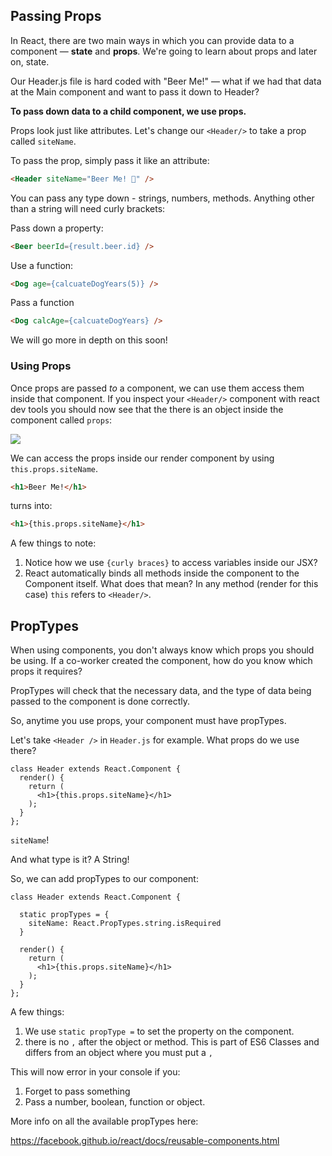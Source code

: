## Passing Props

In React, there are two main ways in which you can provide data to a component — **state** and **props**. We're going to learn about props and later on, state.

Our Header.js file is hard coded with "Beer Me!" — what if we had that data at the Main component and want to pass it down to Header?

**To pass down data to a child component, we use props.**

Props look just like attributes. Let's change our `<Header/>` to take a prop called `siteName`.

To pass the prop, simply pass it like an attribute:

```html
<Header siteName="Beer Me! 🍻" />
```

You can pass any type down - strings, numbers, methods. Anything other than a string will need curly brackets:

Pass down a property:

```html
<Beer beerId={result.beer.id} />
```

Use a function:

```html
<Dog age={calcuateDogYears(5)} />
```

Pass a function

```html
<Dog calcAge={calcuateDogYears} />
```

We will go more in depth on this soon!

### Using Props

Once props are passed _to_ a component, we can use them access them inside that component. If you inspect your `<Header/>` component with react dev tools you should now see that the there is an object inside the component called `props`:

![](http://wes.io/fcPQ/content)

We can access the props inside our render component by using `this.props.siteName`.

```html
<h1>Beer Me!</h1>
```

turns into:

```html
<h1>{this.props.siteName}</h1>
```

A few things to note:

1. Notice how we use `{curly braces}` to access variables inside our JSX?
2. React automatically binds all methods inside the component to the Component itself. What does that mean? In any method (render for this case) `this` refers to `<Header/>`.


## PropTypes

When using components, you don't always know which props you should be using. If a co-worker created the component, how do you know which props it requires? 

PropTypes will check that the necessary data, and the type of data being passed to the component is done correctly. 

So, anytime you use props, your component must have propTypes. 

Let's take `<Header />` in `Header.js` for example. What props do we use there?

```
class Header extends React.Component {
  render() {
    return (
      <h1>{this.props.siteName}</h1>
    );
  }
};
```

`siteName`!

And what type is it? A String!

So, we can add propTypes to our component:

```
class Header extends React.Component {
  
  static propTypes = {
    siteName: React.PropTypes.string.isRequired
  }

  render() {
    return (
      <h1>{this.props.siteName}</h1>
    );
  }
};
```

A few things:
1. We use `static propType =` to set the property on the component. 
2. there is no `,` after the object or method. This is part of ES6 Classes and differs from an object where you must put a `,`
 
This will now error in your console if you:

1) Forget to pass something
2) Pass a number, boolean, function or object. 

More info on all the available propTypes here: 

<https://facebook.github.io/react/docs/reusable-components.html>
